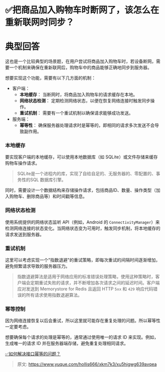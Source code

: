 # ✅把商品加入购物车时断网了，该怎么在重新联网时同步？

# 典型回答


这也是一个比较典型的场景题，在用户尝试将商品加入购物车时，若设备断网，需要一个机制来确保在重新联网后，购物车中的商品能够正确地同步到服务器。



想要实现这个功能，需要有以下几方面的机制：

+ 客户端：
    - **本地缓存**： 当断网时，将商品加入购物车的请求缓存在本地。
    - **网络状态检测**： 定期检测网络状态，以便在恢复网络连接时触发同步操作。
    - **重试机制**： 需要有一个重试机制以确保请求能够成功发送。
+ 服务端：
    - **幂等性**： 确保服务器处理请求时是幂等的，即相同的请求多次发送不会导致副作用。



### 本地缓存


要实现客户端的本地缓存，可以使用本地数据库（如 SQLite）或文件存储来缓存购物车操作请求。



> SQLite是一个进程内的库，实现了自给自足的、无服务器的、零配置的、事务性的SQL 数据库引擎。
>



同时，需要设计一个数据结构来存储操作请求，包括商品ID、数量、操作类型（加入购物车、删除商品等）和时间戳等信息。



### 网络状态检测


使用系统提供的网络状态监听 API（例如，Android 的 `ConnectivityManager`）来检测网络连接的状态变化。当网络状态变为可用时，触发同步机制，将本地缓存的请求发送到服务器。



### 重试机制


这里可以考虑实现一个"指数退避"的重试策略，即每次重试的间隔时间逐渐增加，避免频繁请求导致的服务器压力。



> 指数退避算法是适用于网络应用的标准错误处理策略，使用这种策略时，客户端会定期重试失败的请求，并不断增加各次请求之间的延迟时间。客户端应对发送到 Memorystore for Redis 且返回 HTTP `5xx` 和 `429` 响应代码错误的所有请求使用指数退避算法。
>



### 幂等控制


因为网络连接恢复以后会重试，所以这里就可能存在重复处理的问题。所以幂等性一定要考虑。



想要确保每个请求的处理是幂等的，通常通过使用唯一的请求 ID 来实现。例如，生成唯一的请求 ID 并在服务器端存储，避免重复处理相同请求。



[✅如何解决接口幂等的问题？](https://www.yuque.com/hollis666/xkm7k3/gz2qwl)



> 原文: <https://www.yuque.com/hollis666/xkm7k3/xu5higwg639avqea>